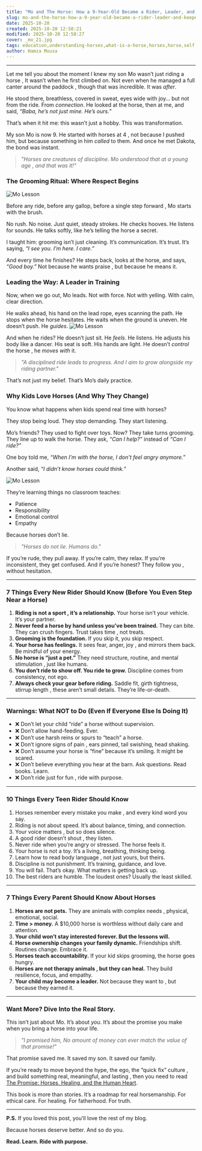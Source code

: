 ```yaml
---
title: "Mo and The Horse: How a 9-Year-Old Became a Rider, Leader, and Keeper of the Promise"
slug: mo-and-the-horse-how-a-9-year-old-became-a-rider-leader-and-keeper-of-the-promise
date: 2025-10-20
created: 2025-10-20 12:58:21
modified: 2025-10-20 12:58:27
cover: _mo_21.jpg
tags: education,understanding-horses,what-is-a-horse,horses,horse,self
author: Hamza Mousa
---
```


***

Let me tell you about the moment I knew my son Mo wasn’t just riding a horse , It wasn’t when he first climbed on. Not even when he managed a full canter around the paddock , though that was incredible. It was *after*.

He stood there, breathless, covered in sweat, eyes wide with joy… but not from the ride. From *connection*. He looked at the horse, then at me, and said, *“Baba, he’s not just mine. He’s ours.”*

That’s when it hit me: this wasn’t just a hobby. This was transformation.

My son Mo is now 9. He started with horses at 4 ,  not because I pushed him, but because something in him *called* to them. And once he met Dakota, the bond was instant.

> *"Horses are creatures of discipline. Mo understood that at a young age ,  and that was it!"*

### **The Grooming Ritual: Where Respect Begins**

![Mo Lesson](/post_covers/_mo_11.jpg)

Before any ride, before any gallop, before a single step forward ,  Mo starts with the brush.

No rush. No noise. Just quiet, steady strokes. He checks hooves. He listens for sounds. He talks softly, like he’s telling the horse a secret.

I taught him: grooming isn’t just cleaning. It’s communication. It’s trust. It’s saying, *“I see you. I’m here. I care.”*

And every time he finishes? He steps back, looks at the horse, and says, *“Good boy.”* Not because he wants praise ,  but because he means it.

### **Leading the Way: A Leader in Training**

Now, when we go out, Mo leads. Not with force. Not with yelling. With calm, clear direction.

He walks ahead, his hand on the lead rope, eyes scanning the path. He stops when the horse hesitates. He waits when the ground is uneven. He doesn’t push. He *guides*.
![Mo Lesson](/post_covers/_mo_23.jpg)

And when he rides? He doesn’t just sit. He *feels*. He listens. He adjusts his body like a dancer. His seat is soft. His hands are light. He doesn’t *control* the horse ,  he *moves with* it.

> *"A disciplined ride leads to progress. And I aim to grow alongside my riding partner."*

That’s not just my belief. That’s Mo’s daily practice.

### **Why Kids Love Horses (And Why They Change)**

You know what happens when kids spend real time with horses?

They stop being loud. They stop demanding. They start listening.

Mo’s friends? They used to fight over toys. Now? They take turns grooming. They line up to walk the horse. They ask, *“Can I help?”* instead of *“Can I ride?”*

One boy told me, *“When I’m with the horse, I don’t feel angry anymore.”*

Another said, *“I didn’t know horses could think.”*

![Mo Lesson](/post_covers/_mo_32.jpg)

They’re learning things no classroom teaches:

- Patience
- Responsibility
- Emotional control
- Empathy

Because horses don’t lie.

> *"Horses do not lie. Humans do."*

If you’re rude, they pull away. If you’re calm, they relax. If you’re inconsistent, they get confused. And if you’re honest? They follow you ,  without hesitation.

***

### **7 Things Every New Rider Should Know (Before You Even Step Near a Horse)**

1. **Riding is not a sport ,  it’s a relationship.** Your horse isn’t your vehicle. It’s your partner.
2. **Never feed a horse by hand unless you’ve been trained.** They can bite. They can crush fingers. Trust takes time ,  not treats.
3. **Grooming is the foundation.** If you skip it, you skip respect.
4. **Your horse has feelings.** It sees fear, anger, joy ,  and mirrors them back. Be mindful of your energy.
5. **No horse is “just a pet.”** They need structure, routine, and mental stimulation ,  just like humans.
6. **You don’t ride to show off. You ride to grow.** Discipline comes from consistency, not ego.
7. **Always check your gear before riding.** Saddle fit, girth tightness, stirrup length ,  these aren’t small details. They’re life-or-death.

***

### **Warnings: What NOT to Do (Even If Everyone Else Is Doing It)**

- ❌ Don’t let your child “ride” a horse without supervision.  
- ❌ Don’t allow hand-feeding. Ever.  
- ❌ Don’t use harsh reins or spurs to “teach” a horse.  
- ❌ Don’t ignore signs of pain ,  ears pinned, tail swishing, head shaking.  
- ❌ Don’t assume your horse is “fine” because it’s smiling. It might be scared.  
- ❌ Don’t believe everything you hear at the barn. Ask questions. Read books. Learn.  
- ❌ Don’t ride just for fun ,  ride with purpose.

***

### **10 Things Every Teen Rider Should Know**

1. Horses remember every mistake you make ,  and every kind word you say.
2. Riding is not about speed. It’s about balance, timing, and connection.
3. Your voice matters ,  but so does silence.
4. A good rider doesn’t shout ,  they listen.
5. Never ride when you’re angry or stressed. The horse feels it.
6. Your horse is not a toy. It’s a living, breathing, thinking being.
7. Learn how to read body language ,  not just yours, but theirs.
8. Discipline is not punishment. It’s training, guidance, and love.
9. You will fail. That’s okay. What matters is getting back up.
10. The best riders are humble. The loudest ones? Usually the least skilled.

***

### **7 Things Every Parent Should Know About Horses**

1. **Horses are not pets.** They are animals with complex needs ,  physical, emotional, social.
2. **Time > money.** A $10,000 horse is worthless without daily care and attention.
3. **Your child won’t stay interested forever. But the lessons will.**
4. **Horse ownership changes your family dynamic.** Friendships shift. Routines change. Embrace it.
5. **Horses teach accountability.** If your kid skips grooming, the horse goes hungry.
6. **Horses are not therapy animals ,  but they can heal.** They build resilience, focus, and empathy.
7. **Your child may become a leader.** Not because they want to ,  but because they earned it.

***

### **Want More? Dive Into the Real Story.**

This isn’t just about Mo. It’s about *you*. It’s about the promise you make when you bring a horse into your life.

> *"I promised him, No amount of money can ever match the value of that promise!"*

That promise saved me. It saved my son. It saved our family.

If you’re ready to move beyond the hype, the ego, the “quick fix” culture ,  and build something real, meaningful, and lasting ,  then you need to read [The Promise: Horses, Healing, and the Human Heart](https://hamzamu.gumroad.com/l/the_promise_book).

This book is more than stories. It’s a roadmap for real horsemanship. For ethical care. For healing. For fatherhood. For truth.

***

**P.S.** If you loved this post, you’ll love the rest of my blog.

Because horses deserve better. And so do you.

**Read. Learn. Ride with purpose.**